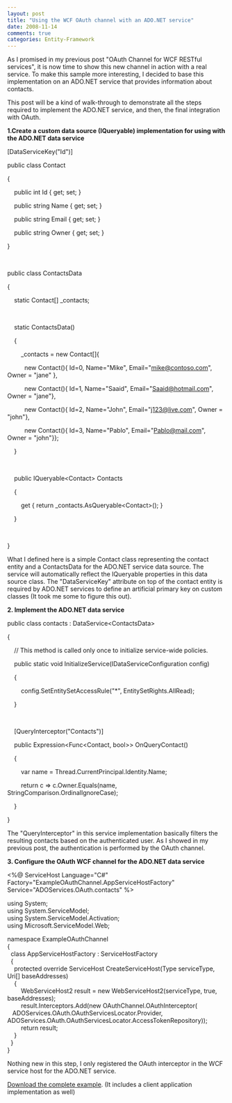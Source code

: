 ```yaml
---
layout: post
title: "Using the WCF OAuth channel with an ADO.NET service"
date: 2008-11-14
comments: true
categories: Entity-Framework
---
```


As I promised in my previous post "OAuth Channel for WCF RESTful
services", it is now time to show this new channel in action with a real
service. To make this sample more interesting, I decided to base this
implementation on an ADO.NET service that provides information about
contacts.

This post will be a kind of walk-through to demonstrate all the steps
required to implement the ADO.NET service, and then, the final
integration with OAuth.

**1.Create a custom data source (IQueryable) implementation for using
with the ADO.NET data service**

[DataServiceKey("Id")]

public class Contact

{

    public int Id { get; set; }

    public string Name { get; set; }

    public string Email { get; set; }

    public string Owner { get; set; }

}

 

public class ContactsData

{

    static Contact[] \_contacts;

 

    static ContactsData()

    {

        \_contacts = new Contact[]{

          new Contact(){ Id=0, Name="Mike", Email="mike@contoso.com",
Owner = "jane" },

          new Contact(){ Id=1, Name="Saaid", Email="Saaid@hotmail.com",
Owner = "jane"},

          new Contact(){ Id=2, Name="John", Email="j123@live.com", Owner
= "john"},

          new Contact(){ Id=3, Name="Pablo", Email="Pablo@mail.com",
Owner = "john"}};

    }

 

    public IQueryable\<Contact\> Contacts

    {

        get { return \_contacts.AsQueryable\<Contact\>(); }

    }

 

}

What I defined here is a simple Contact class representing the contact
entity and a ContactsData for the ADO.NET service data source. The
service will automatically reflect the IQueryable properties in this
data source class. The "DataServiceKey" attribute on top of the contact
entity is required by ADO.NET services to define an artificial primary
key on custom classes (It took me some to figure this out).

**2. Implement the ADO.NET data service**

public class contacts : DataService\<ContactsData\>

{

    // This method is called only once to initialize service-wide
policies.

    public static void InitializeService(IDataServiceConfiguration
config)

    {

        config.SetEntitySetAccessRule("\*", EntitySetRights.AllRead);

    }

 

    [QueryInterceptor("Contacts")]

    public Expression\<Func\<Contact, bool\>\> OnQueryContact()

    {

        var name = Thread.CurrentPrincipal.Identity.Name;

        return c =\> c.Owner.Equals(name,
StringComparison.OrdinalIgnoreCase);

    }

}

The "QueryInterceptor" in this service implementation basically filters
the resulting contacts based on the authenticated user. As I showed in
my previous post, the authentication is performed by the OAuth channel.

**3. Configure the OAuth WCF channel for the ADO.NET data service**

\<%@ ServiceHost Language="C\#"
Factory="ExampleOAuthChannel.AppServiceHostFactory"
Service="ADOServices.OAuth.contacts" %\>

using System;\
using System.ServiceModel;\
using System.ServiceModel.Activation;\
using Microsoft.ServiceModel.Web;

namespace ExampleOAuthChannel \
{\
  class AppServiceHostFactory : ServiceHostFactory\
  {\
    protected override ServiceHost CreateServiceHost(Type serviceType,
Uri[] baseAddresses)\
    {\
        WebServiceHost2 result = new WebServiceHost2(serviceType, true,
baseAddresses);\
        result.Interceptors.Add(new OAuthChannel.OAuthInterceptor(\
   ADOServices.OAuth.OAuthServicesLocator.Provider,
ADOServices.OAuth.OAuthServicesLocator.AccessTokenRepository));\
        return result;\
    }\
  }\
}

Nothing new in this step, I only registered the OAuth interceptor in the
WCF service host for the ADO.NET service.

[Download the complete
example](/images/legacy/ADOServices_OAuth.zip). (It
includes a client application implementation as well)

